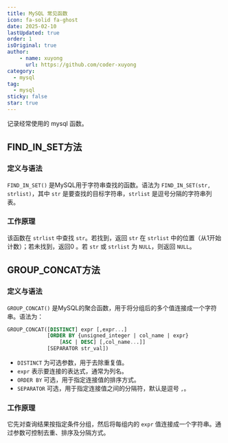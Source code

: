 ```yaml
---
title: MySQL 常见函数
icon: fa-solid fa-ghost
date: 2025-02-10
lastUpdated: true
order: 1
isOriginal: true
author: 
    - name: xuyong
      url: https://github.com/coder-xuyong
category:
  - mysql
tag:
  - mysql
sticky: false
star: true
---
```

记录经常使用的 mysql 函数。
<!-- more -->

## FIND_IN_SET方法
### 定义与语法
`FIND_IN_SET()` 是MySQL用于字符串查找的函数。语法为 `FIND_IN_SET(str, strlist)`，其中 `str` 是要查找的目标字符串，`strlist` 是逗号分隔的字符串列表。

### 工作原理
该函数在 `strlist` 中查找 `str`。若找到，返回 `str` 在 `strlist` 中的位置（从1开始计数）；若未找到，返回0 。若 `str` 或 `strlist` 为 `NULL`，则返回 `NULL`。

## GROUP_CONCAT方法
### 定义与语法
`GROUP_CONCAT()` 是MySQL的聚合函数，用于将分组后的多个值连接成一个字符串。语法为：
```sql
GROUP_CONCAT([DISTINCT] expr [,expr...]
             [ORDER BY {unsigned_integer | col_name | expr}
                 [ASC | DESC] [,col_name...]]
             [SEPARATOR str_val])
```
 - `DISTINCT` 为可选参数，用于去除重复值。
 - `expr` 表示要连接的表达式，通常为列名。
 - `ORDER BY` 可选，用于指定连接值的排序方式。
 - `SEPARATOR` 可选，用于指定连接值之间的分隔符，默认是逗号 `,`。

### 工作原理
它先对查询结果按指定条件分组，然后将每组内的 `expr` 值连接成一个字符串。通过参数可控制去重、排序及分隔方式。

